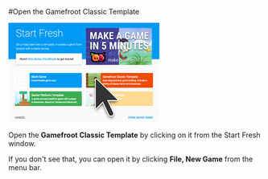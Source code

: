 #Open the Gamefroot Classic Template 

![](template-small.png)

Open the **Gamefroot Classic Template** by clicking on it from the Start Fresh window. 

If you don't see that, you can open it by clicking **File, New Game** from the menu bar.